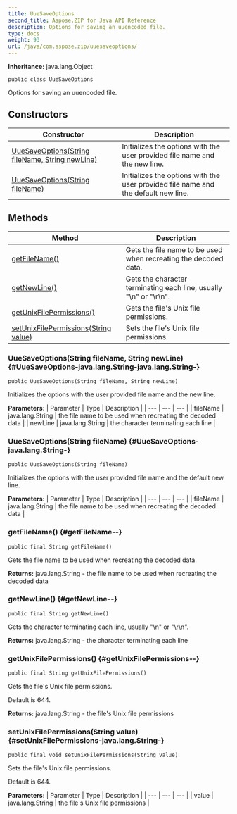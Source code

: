 ```yaml
---
title: UueSaveOptions
second_title: Aspose.ZIP for Java API Reference
description: Options for saving an uuencoded file.
type: docs
weight: 93
url: /java/com.aspose.zip/uuesaveoptions/
---
```


**Inheritance:**
java.lang.Object
```
public class UueSaveOptions
```

Options for saving an uuencoded file.
## Constructors

| Constructor | Description |
| --- | --- |
| [UueSaveOptions(String fileName, String newLine)](#UueSaveOptions-java.lang.String-java.lang.String-) | Initializes the options with the user provided file name and the new line. |
| [UueSaveOptions(String fileName)](#UueSaveOptions-java.lang.String-) | Initializes the options with the user provided file name and the default new line. |
## Methods

| Method | Description |
| --- | --- |
| [getFileName()](#getFileName--) | Gets the file name to be used when recreating the decoded data. |
| [getNewLine()](#getNewLine--) | Gets the character terminating each line, usually "\\n" or "\\r\\n". |
| [getUnixFilePermissions()](#getUnixFilePermissions--) | Gets the file's Unix file permissions. |
| [setUnixFilePermissions(String value)](#setUnixFilePermissions-java.lang.String-) | Sets the file's Unix file permissions. |
### UueSaveOptions(String fileName, String newLine) {#UueSaveOptions-java.lang.String-java.lang.String-}
```
public UueSaveOptions(String fileName, String newLine)
```


Initializes the options with the user provided file name and the new line.

**Parameters:**
| Parameter | Type | Description |
| --- | --- | --- |
| fileName | java.lang.String | the file name to be used when recreating the decoded data |
| newLine | java.lang.String | the character terminating each line |

### UueSaveOptions(String fileName) {#UueSaveOptions-java.lang.String-}
```
public UueSaveOptions(String fileName)
```


Initializes the options with the user provided file name and the default new line.

**Parameters:**
| Parameter | Type | Description |
| --- | --- | --- |
| fileName | java.lang.String | the file name to be used when recreating the decoded data |

### getFileName() {#getFileName--}
```
public final String getFileName()
```


Gets the file name to be used when recreating the decoded data.

**Returns:**
java.lang.String - the file name to be used when recreating the decoded data
### getNewLine() {#getNewLine--}
```
public final String getNewLine()
```


Gets the character terminating each line, usually "\\n" or "\\r\\n".

**Returns:**
java.lang.String - the character terminating each line
### getUnixFilePermissions() {#getUnixFilePermissions--}
```
public final String getUnixFilePermissions()
```


Gets the file's Unix file permissions.

Default is 644.

**Returns:**
java.lang.String - the file's Unix file permissions
### setUnixFilePermissions(String value) {#setUnixFilePermissions-java.lang.String-}
```
public final void setUnixFilePermissions(String value)
```


Sets the file's Unix file permissions.

Default is 644.

**Parameters:**
| Parameter | Type | Description |
| --- | --- | --- |
| value | java.lang.String | the file's Unix file permissions |

